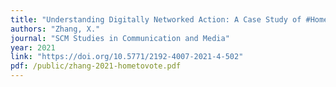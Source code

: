 ```yaml
---
title: "Understanding Digitally Networked Action: A Case Study of #HomeToVote and the Irish Abortion Referendum 2018"
authors: "Zhang, X."
journal: "SCM Studies in Communication and Media"
year: 2021
link: "https://doi.org/10.5771/2192-4007-2021-4-502"
pdf: /public/zhang-2021-hometovote.pdf
---
```

